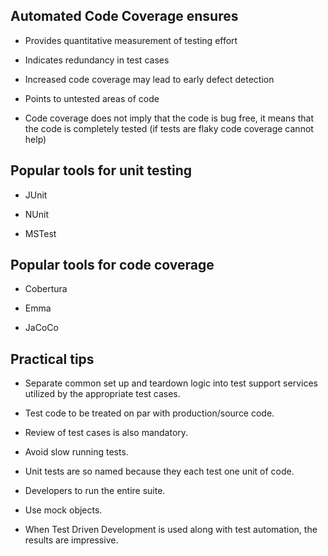 ## Automated Code Coverage ensures


* Provides quantitative measurement of testing effort

* Indicates redundancy in test cases

* Increased code coverage may lead to early defect detection

* Points to untested areas of code

* Code coverage does not imply that the code is bug free, it means that the code is completely tested (if tests are flaky code coverage cannot help)

## Popular tools for unit testing

* JUnit

* NUnit

* MSTest 

## Popular tools for code coverage

* Cobertura

* Emma

* JaCoCo

## Practical tips

* Separate common set up and teardown logic into test support services utilized by the appropriate test cases.

* Test code to be treated on par with production/source code.

* Review of test cases is also mandatory.

* Avoid slow running tests.

* Unit tests are so named because they each test one unit of code.

* Developers to run the entire suite.

* Use mock objects.

* When Test Driven Development is used along with test automation, the results are impressive.
